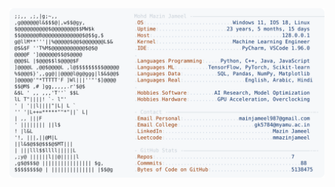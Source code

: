 <picture>
  <source srcset="https://raw.githubusercontent.com/mmazinjameel/mmazinjameel/main/dark_mode.svg?v=1745151410" media="(prefers-color-scheme: dark)">
  <img src="https://raw.githubusercontent.com/mmazinjameel/mmazinjameel/main/light_mode.svg?v=1745151410">
</picture>
